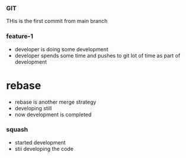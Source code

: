 ### GIT
THis is the first commit from main branch


### feature-1
* developer is doing some development
* developer spends some time and pushes to git lot of time as part of development

# rebase
* rebase is another merge strategy
* developing still
* now development is completed


### squash
* started development
* stii developing the code
